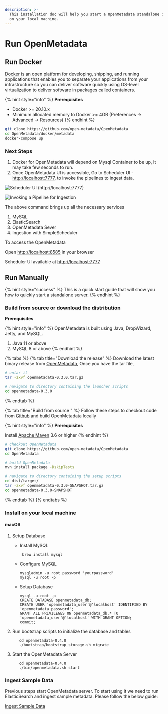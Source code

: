 ```yaml
---
description: >-
  This installation doc will help you start a OpenMetadata standalone instance
  on your local machine.
---
```


# Run OpenMetadata

## Run Docker

[Docker](https://docs.docker.com/get-started/overview/) is an open platform for developing, shipping, and running applications that enables you to separate your applications from your infrastructure so you can deliver software quickly using OS-level virtualization to deliver software in packages called containers.

{% hint style="info" %}
**Prerequisites**

* Docker >= 20.10.x
* Minimum allocated memory to Docker >= 4GB  (Preferences -> Advanced -> Resources)
{% endhint %}

```bash
git clone https://github.com/open-metadata/OpenMetadata
cd OpenMetadata/docker/metadata
docker-compose up
```

### Next Steps

1. Docker for OpenMetadata will depend on Mysql Container to be up, It may take few seconds to run.
2. Once OpenMetadata UI is accessible, Go to Scheduler UI -[ http://localhost:7777](http://localhost:7777), to invoke the pipelines to ingest data. 

![Scheduler UI (http://localhost:7777)](../../.gitbook/assets/localhost\_7777\_.png)

![Invoking a Pipeline for Ingestion](../../.gitbook/assets/localhost\_7777\_-1-.png)

The above command brings up all the necessary services

1. MySQL
2. ElasticSearch
3. OpenMetadata Sever
4. Ingestion with SimpleScheduler

To access the OpenMetadata

Open [http://localhost:8585](http://localhost:8585) in your browser

Scheduler UI available at [http://localhost:7777](http://localhost:7777)

## Run Manually

{% hint style="success" %}
This is a quick start guide that will show you how to quickly start a standalone server.
{% endhint %}

### Build from source or download the distribution

**Prerequisites**

{% hint style="info" %}
OpenMetadata is built using Java, DropWizard, Jetty, and MySQL.

1. Java 11 or above
2. MySQL 8 or above
{% endhint %}

{% tabs %}
{% tab title="Download the release" %}
Download the latest binary release from [OpenMetadata](https://open-metadata.org/download/), Once you have the tar file,

```bash
# untar it
tar -zxvf openmetadata-0.3.0.tar.gz

# navigate to directory containing the launcher scripts
cd openmetadata-0.3.0
```
{% endtab %}

{% tab title="Build from source " %}
Follow these steps to checkout code from [Github](https://github.com/open-metadata/OpenMetadata) and build OpenMetadata locally

{% hint style="info" %}
**Prerequisites**

Install [Apache Maven](https://maven.apache.org/install.html) 3.6 or higher
{% endhint %}

```bash
# checkout OpenMetadata
git clone https://github.com/open-metadata/OpenMetadata
cd OpenMetadata

# build OpenMetadata
mvn install package -DskipTests

# navigate to directory containing the setup scripts
cd dist/target/
tar -zxvf openmetadata-0.3.0-SNAPSHOT.tar.gz
cd openmetadata-0.3.0-SNAPSHOT
```
{% endtab %}
{% endtabs %}

### Install on your local machine

#### macOS

1. Setup Database
   *   Install MySQL

       ```
        brew install mysql
       ```
   *   Configure MySQL

       ```
       mysqladmin -u root password 'yourpassword'
       mysql -u root -p
       ```
   *   Setup Database

       ```
       mysql -u root -p
       CREATE DATABASE openmetadata_db;
       CREATE USER 'openmetadata_user'@'localhost' IDENTIFIED BY 'openmetadata_password';
       GRANT ALL PRIVILEGES ON openmetadata_db.* TO 'openmetadata_user'@'localhost' WITH GRANT OPTION;
       commit;
       ```
2.  Run bootstrap scripts to initialize the database and tables

    ```
       cd openmetadata-0.4.0
       ./bootstrap/bootstrap_storage.sh migrate
    ```
3.  Start the OpenMetadata Server

    ```
       cd openmetadata-0.4.0 
       ./bin/openmetadata.sh start
    ```

### Ingest Sample Data

Previous steps start OpenMetadata server. To start using it we need to run ElasticSearch and ingest sample metadata. Please follow the below guide:

[Ingest Sample Data](metadata-ingestion/ingest-sample-data.md)
